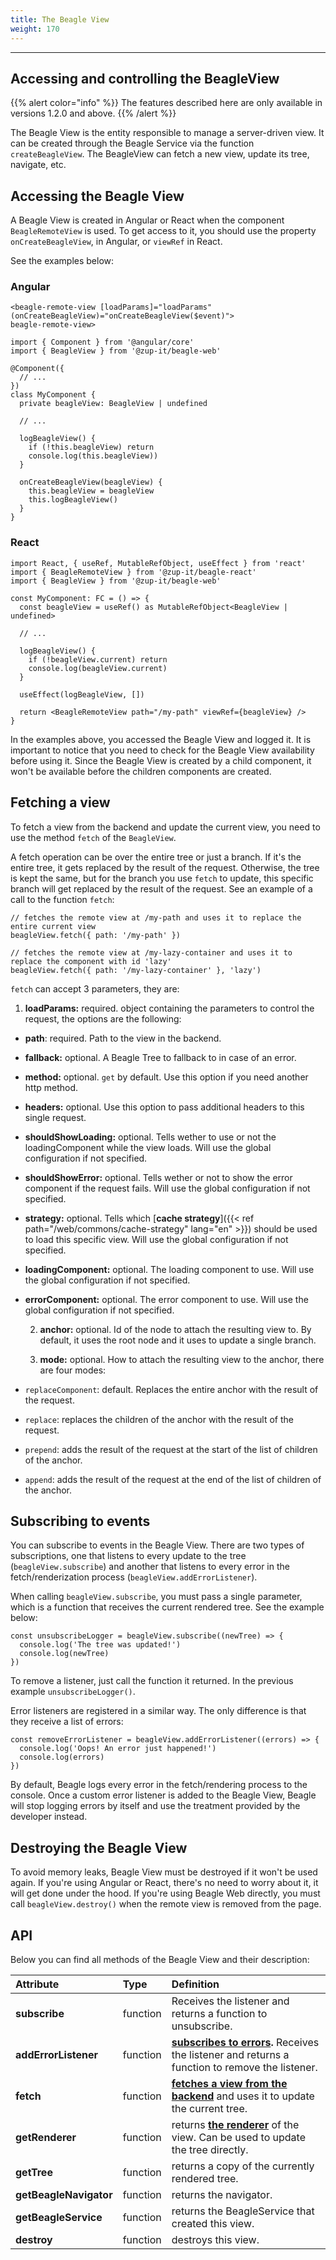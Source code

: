 ```yaml
---
title: The Beagle View
weight: 170
---
```


---

## Accessing and controlling the BeagleView

{{% alert color="info" %}}
The features described here are only available in versions 1.2.0 and above.
{{% /alert %}}

The Beagle View is the entity responsible to manage a server-driven view. It can be created through the Beagle Service via the function `createBeagleView`. The BeagleView can fetch a new view, update its tree, navigate, etc.

## Accessing the Beagle View

A Beagle View is created in Angular or React when the component `BeagleRemoteView` is used. To get access to it, you should use the property `onCreateBeagleView`, in Angular, or `viewRef` in React.

See the examples below:

### **Angular**

```text
<beagle-remote-view [loadParams]="loadParams" (onCreateBeagleView)="onCreateBeagleView($event)">
beagle-remote-view>
```

```text
import { Component } from '@angular/core'
import { BeagleView } from '@zup-it/beagle-web'

@Component({
  // ...
})
class MyComponent {
  private beagleView: BeagleView | undefined

  // ...

  logBeagleView() {
    if (!this.beagleView) return
    console.log(this.beagleView))
  }

  onCreateBeagleView(beagleView) {
    this.beagleView = beagleView
    this.logBeagleView()
  }
}
```

### **React**

```text
import React, { useRef, MutableRefObject, useEffect } from 'react'
import { BeagleRemoteView } from '@zup-it/beagle-react'
import { BeagleView } from '@zup-it/beagle-web'

const MyComponent: FC = () => {
  const beagleView = useRef() as MutableRefObject<BeagleView | undefined>

  // ...

  logBeagleView() {
    if (!beagleView.current) return
    console.log(beagleView.current)
  }

  useEffect(logBeagleView, [])

  return <BeagleRemoteView path="/my-path" viewRef={beagleView} />
}
```

In the examples above, you accessed the Beagle View and logged it. It is important to notice that you need to check for the Beagle View availability before using it. Since the Beagle View is created by a child component, it won't be available before the children components are created.

## Fetching a view

To fetch a view from the backend and update the current view, you need to use the method `fetch` of the `BeagleView`.

A fetch operation can be over the entire tree or just a branch. If it's the entire tree, it gets replaced by the result of the request. Otherwise, the tree is kept the same, but for the branch you use `fetch` to update, this specific branch will get replaced by the result of the request. See an example of a call to the function `fetch`:

```text
// fetches the remote view at /my-path and uses it to replace the entire current view
beagleView.fetch({ path: '/my-path' })

// fetches the remote view at /my-lazy-container and uses it to replace the component with id 'lazy'
beagleView.fetch({ path: '/my-lazy-container' }, 'lazy')
```

`fetch` can accept 3 parameters, they are:

1. **loadParams:** required. object containing the parameters to control the request, the options are the following:

- **path**: required. Path to the view in the backend.
- **fallback:** optional. A Beagle Tree to fallback to in case of an error.
- **method:** optional. `get` by default. Use this option if you need another http method.
- **headers:** optional. Use this option to pass additional headers to this single request.
- **shouldShowLoading:** optional. Tells wether to use or not the loadingComponent while the view loads. Will use the global configuration if not specified.
- **shouldShowError:** optional. Tells wether or not to show the error component if the request fails. Will use the global configuration if not specified.
- **strategy:** optional. Tells which [**cache strategy**]({{< ref path="/web/commons/cache-strategy" lang="en" >}}) should be used to load this specific view. Will use the global configuration if not specified.
- **loadingComponent:** optional. The loading component to use. Will use the global configuration if not specified.
- **errorComponent:** optional. The error component to use. Will use the global configuration if not specified.

  2. **anchor:** optional. Id of the node to attach the resulting view to. By default, it uses the root node and it uses to update a single branch.

  3. **mode:** optional. How to attach the resulting view to the anchor, there are four modes:

- `replaceComponent`: default. Replaces the entire anchor with the result of the request.
- `replace`: replaces the children of the anchor with the result of the request.
- `prepend`: adds the result of the request at the start of the list of children of the anchor.
- `append`: adds the result of the request at the end of the list of children of the anchor.

## Subscribing to events

You can subscribe to events in the Beagle View. There are two types of subscriptions, one that listens to every update to the tree \(`beagleView.subscribe`\) and another that listens to every error in the fetch/renderization process \(`beagleView.addErrorListener`\).

When calling `beagleView.subscribe`, you must pass a single parameter, which is a function that receives the current rendered tree. See the example below:

```text
const unsubscribeLogger = beagleView.subscribe((newTree) => {
  console.log('The tree was updated!')
  console.log(newTree)
})
```

To remove a listener, just call the function it returned. In the previous example `unsubscribeLogger()`.

Error listeners are registered in a similar way. The only difference is that they receive a list of errors:

```text
const removeErrorListener = beagleView.addErrorListener((errors) => {
  console.log('Oops! An error just happened!')
  console.log(errors)
})
```

By default, Beagle logs every error in the fetch/rendering process to the console. Once a custom error listener is added to the Beagle View, Beagle will stop logging errors by itself and use the treatment provided by the developer instead.

## Destroying the Beagle View

To avoid memory leaks, Beagle View must be destroyed if it won't be used again. If you're using Angular or React, there's no need to worry about it, it will get done under the hood. If you're using Beagle Web directly, you must call `beagleView.destroy()` when the remote view is removed from the page.

## API

Below you can find all methods of the Beagle View and their description:

<table>
  <thead>
    <tr>
      <th style="text-align:left">Attribute</th>
      <th style="text-align:left">Type</th>
      <th style="text-align:left">Definition</th>
    </tr>
  </thead>
  <tbody>
    <tr>
      <td style="text-align:left"><strong>subscribe</strong>
      </td>
      <td style="text-align:left">function</td>
      <td style="text-align:left">Receives the listener and returns a function to unsubscribe.</td>
    </tr>
    <tr>
      <td style="text-align:left">
        <strong>addErrorListener</strong>
      </td>
      <td style="text-align:left">function</td>
      <td style="text-align:left"><a href="the-beagle-view#subscribing-to-events"><strong>subscribes to errors</strong></a><strong>. </strong>Receives
        the listener and returns a function to remove the listener.</td>
    </tr>
    <tr>
      <td style="text-align:left"><strong>fetch</strong>
      </td>
      <td style="text-align:left">function</td>
      <td style="text-align:left"><a href="the-beagle-view#fetching-a-view"><strong>fetches a view from the backend</strong></a><strong> </strong>and
        uses it to update the current tree.</td>
    </tr>
    <tr>
      <td style="text-align:left"><strong>getRenderer</strong>
      </td>
      <td style="text-align:left">function</td>
      <td style="text-align:left">returns <a href="rendering#the-renderer-api"><strong>the renderer</strong></a> of
        the view. Can be used to update the tree directly.</td>
    </tr>
    <tr>
      <td style="text-align:left"><strong>getTree</strong>
      </td>
      <td style="text-align:left">function</td>
      <td style="text-align:left">returns a copy of the currently rendered tree.</td>
    </tr>
    <tr>
      <td style="text-align:left"><strong>getBeagleNavigator</strong>
      </td>
      <td style="text-align:left">function</td>
      <td style="text-align:left">returns the navigator.</td>
    </tr>
    <tr>
      <td style="text-align:left"><strong>getBeagleService</strong>
      </td>
      <td style="text-align:left">function</td>
      <td style="text-align:left">returns the BeagleService that created this view.</td>
    </tr>
    <tr>
      <td style="text-align:left"><strong>destroy</strong>
      </td>
      <td style="text-align:left">function</td>
      <td style="text-align:left">destroys this view.</td>
    </tr>
  </tbody>
</table>
